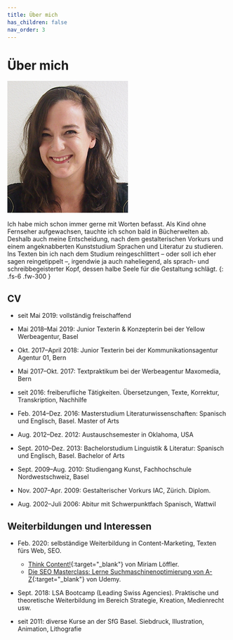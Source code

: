 ```yaml
---
title: Über mich
has_children: false
nav_order: 3
---
```


# Über mich

![](images/foto-275x300.jpg)

Ich habe mich schon immer gerne mit Worten befasst. Als Kind ohne Fernseher aufgewachsen, tauchte ich schon bald in Bücherwelten ab. Deshalb auch meine Entscheidung, nach dem gestalterischen Vorkurs und einem angeknabberten Kunststudium Sprachen und Literatur zu studieren. Ins Texten bin ich nach dem Studium reingeschlittert – oder soll ich eher sagen reingetippelt –, irgendwie ja auch naheliegend, als sprach- und schreibbegeisterter Kopf, dessen halbe Seele für die Gestaltung schlägt.
{: .fs-6 .fw-300 }

## CV

- seit Mai 2019: vollständig freischaffend

- Mai 2018–Mai 2019: Junior Texterin & Konzepterin bei der Yellow Werbeagentur, Basel

- Okt. 2017–April 2018: Junior Texterin bei der Kommunikationsagentur Agentur 01, Bern

- Mai 2017–Okt. 2017: Textpraktikum bei der Werbeagentur Maxomedia, Bern

- seit 2016: freiberufliche Tätigkeiten. Übersetzungen, Texte, Korrektur, Transkription, Nachhilfe

- Feb. 2014–Dez. 2016: Masterstudium Literaturwissenschaften: Spanisch und Englisch, Basel. Master of Arts

- Aug. 2012–Dez. 2012: Austauschsemester in Oklahoma, USA

- Sept. 2010–Dez. 2013: Bachelorstudium Linguistik & Literatur: Spanisch und Englisch, Basel. Bachelor of Arts

- Sept. 2009–Aug. 2010: Studiengang Kunst, Fachhochschule Nordwestschweiz, Basel

- Nov. 2007–Apr. 2009: Gestalterischer Vorkurs IAC, Zürich. Diplom.

- Aug. 2002–Juli 2006: Abitur mit Schwerpunktfach Spanisch, Wattwil

## Weiterbildungen und Interessen

- Feb. 2020: selbständige Weiterbildung in Content-Marketing, Texten fürs Web, SEO.

  - [Think Content!](https://www.rheinwerk-verlag.de/think-content_4127/){:target="_blank"} von Miriam Löffler.
  - [Die SEO Masterclass: Lerne Suchmaschinenoptimierung von A-Z](https://www.udemy.com/course/die-seo-masterclass/){:target="_blank"} von Udemy.

- Sept. 2018: LSA Bootcamp (Leading Swiss Agencies). Praktische und theoretische Weiterbildung im Bereich Strategie, Kreation, Medienrecht usw.

- seit 2011: diverse Kurse an der SfG Basel. Siebdruck, Illustration, Animation, Lithografie
